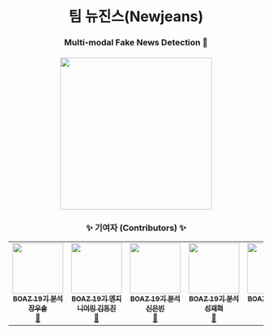 <h1 align='center'> 팀 뉴진스(Newjeans) </h1>
<h3 align='center'> Multi-modal Fake News Detection 🚨 </h3>

<h4 align='center'>

</h4>
<p align="center">
  <img src="https://github.com/okaybody10/Boaz_adv_newjeans/assets/97430653/e929febb-f39f-4984-9f22-46cfda255fe0" width="300px"/>
</p>


<h3 align='center'> ✨ 기여자 (Contributors) ✨ </h3>

<!-- ALL-CONTRIBUTORS-LIST:START - Do not remove or modify this section -->
<!-- prettier-ignore-start -->
<!-- markdownlint-disable -->
<table align='center'>

  <tr>
    <td align="center"><a href="https://github.com/jangwoosol"><img src="https://github.com/okaybody10/Boaz_adv_newjeans/assets/97430653/9a4c3b56-7bab-4299-b43b-a233d614b90f" width="100px;" alt=""/><br/><sub><b>BOAZ 19기 분석 장우솔</b></sub></a><br/><a href="https://github.com/BOAZ-bigdata" title="BOAZ">🐘</a></td>
    <td align="center"><a href="https://github.com/k00dj-19"><img src="https://github.com/okaybody10/Boaz_adv_newjeans/assets/97430653/525ba8b9-00de-450e-814a-8cfa87e6e0ac" width="100px;" alt=""/><br/><sub><b>BOAZ 19기 엔지니어링 김동진</b></sub></a><br/><a href="https://github.com/BOAZ-bigdata" title="BOAZ">🐘</a></td>
    <td align="center"><a href="https://github.com/eunbinni"><img src="https://github.com/okaybody10/Boaz_adv_newjeans/assets/97430653/d2c0efdf-d053-4c7a-9842-4c8b32d1468a" width="100px;" alt=""/><br/><sub><b>BOAZ 19기 분석 신은빈</b></sub></a><br/><a href="https://github.com/BOAZ-bigdata" title="BOAZ">🐘</a></td>
    <td align="center"><a href="https://github.com/okaybody10"><img src="https://github.com/okaybody10/Boaz_adv_newjeans/assets/97430653/a3149681-af58-438e-9033-29c7acabeb07" width="100px;" alt=""/><br/><sub><b>BOAZ 19기 분석 성재혁</b></sub></a><br /><a href="https://github.com/BOAZ-bigdata" title="BOAZ">🐘</a></td>
    <td align="center"><a href="https://github.com/audrb1999"><img src="https://github.com/okaybody10/Boaz_adv_newjeans/assets/97430653/77bd44bf-f274-4d59-a2bb-d49f685e25a2" width="100px;" alt=""/><br/><sub><b>BOAZ 19기 분석 박명규</b></sub></a><br/><a href="https://github.com/BOAZ-bigdata" title="BOAZ">🐘</a></td>
  </tr>
</table>

<!-- markdownlint-restore -->
<!-- prettier-ignore-end -->
<!-- ALL-CONTRIBUTORS-LIST:END -->
